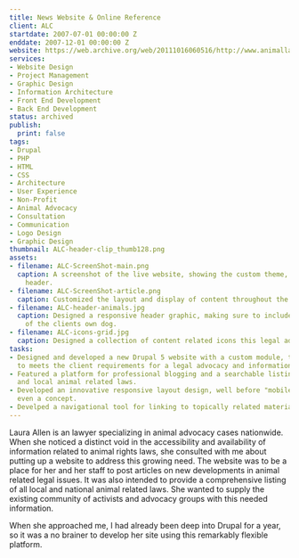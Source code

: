 ```yaml
---
title: News Website & Online Reference
client: ALC
startdate: 2007-07-01 00:00:00 Z
enddate: 2007-12-01 00:00:00 Z
website: https://web.archive.org/web/20111016060516/http://www.animallawcoalition.com/
services:
- Website Design
- Project Management
- Graphic Design
- Information Architecture
- Front End Development
- Back End Development
status: archived
publish:
  print: false
tags:
- Drupal
- PHP
- HTML
- CSS
- Architecture
- User Experience
- Non-Profit
- Animal Advocacy
- Consultation
- Communication
- Logo Design
- Graphic Design
thumbnail: ALC-header-clip_thumb128.png
assets:
- filename: ALC-ScreenShot-main.png
  caption: A screenshot of the live website, showing the custom theme, icons, and
    header.
- filename: ALC-ScreenShot-article.png
  caption: Customized the layout and display of content throughout the website.
- filename: ALC-header-animals.jpg
  caption: Designed a responsive header graphic, making sure to include a portrait
    of the clients own dog.
- filename: ALC-icons-grid.jpg
  caption: Designed a collection of content related icons this legal advocacy website
tasks:
- Designed and developed a new Drupal 5 website with a custom module, theme, and graphics
  to meets the client requirements for a legal advocacy and information website.
- Featured a platform for professional blogging and a searchable listing of national
  and local animal related laws.
- Developed an innovative responsive layout design, well before "mobile first" was
  even a concept.
- Develped a navigational tool for linking to topically related material.
---
```


Laura Allen is an lawyer specializing in animal advocacy cases nationwide. When she noticed a distinct void in the accessibility and availability of information related to animal rights laws, she consulted with me about putting up a website to address this growing need. The website was to be a place for her and her staff to post articles on new developments in animal related legal issues. It was also intended to provide a comprehensive listing of all local and national animal related laws. She wanted to supply the existing community of activists and advocacy groups with this needed information. 

When she approached me, I had already been deep into Drupal for a year, so it was a no brainer to develop her site using this remarkably flexible platform. 


